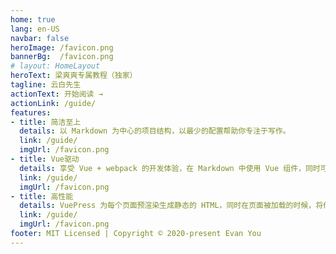 ```yaml
---
home: true
lang: en-US
navbar: false
heroImage: /favicon.png
bannerBg:  /favicon.png
# layout: HomeLayout
heroText: 梁爽爽专属教程（独家）
tagline: 云白先生
actionText: 开始阅读 →
actionLink: /guide/
features:
- title: 简洁至上
  details: 以 Markdown 为中心的项目结构，以最少的配置帮助你专注于写作。
  link: /guide/
  imgUrl: /favicon.png
- title: Vue驱动
  details: 享受 Vue + webpack 的开发体验，在 Markdown 中使用 Vue 组件，同时可以使用 Vue 来开发自定义主题。
  link: /guide/
  imgUrl: /favicon.png
- title: 高性能
  details: VuePress 为每个页面预渲染生成静态的 HTML，同时在页面被加载的时候，将作为 SPA 运行。
  link: /guide/
  imgUrl: /favicon.png
footer: MIT Licensed | Copyright © 2020-present Evan You
---
```


